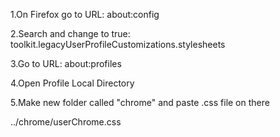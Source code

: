 1.On Firefox go to URL:
about:config

2.Search and change to true:
toolkit.legacyUserProfileCustomizations.stylesheets

3.Go to URL:
about:profiles

4.Open Profile Local Directory

5.Make new folder called "chrome"
and paste .css file on there

../chrome/userChrome.css
